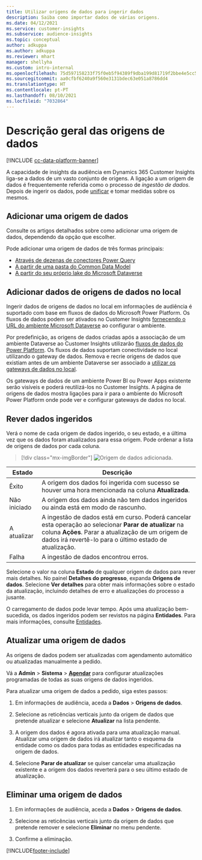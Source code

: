 ```yaml
---
title: Utilizar origens de dados para ingerir dados
description: Saiba como importar dados de várias origens.
ms.date: 04/12/2021
ms.service: customer-insights
ms.subservice: audience-insights
ms.topic: conceptual
author: adkuppa
ms.author: adkuppa
ms.reviewer: mhart
manager: shellyha
ms.custom: intro-internal
ms.openlocfilehash: 75d597158233f75f0eb5f94389f9dba199d81719f2bbe4e5cc58d2a3afc7dcf8
ms.sourcegitcommit: aa0cfbf6240a9f560e3131bdec63e051a8786dd4
ms.translationtype: HT
ms.contentlocale: pt-PT
ms.lasthandoff: 08/10/2021
ms.locfileid: "7032864"
---
```

# <a name="data-sources-overview"></a>Descrição geral das origens de dados

[!INCLUDE [cc-data-platform-banner](../includes/cc-data-platform-banner.md)]

A capacidade de insights da audiência em Dynamics 365 Customer Insights liga-se a dados de um vasto conjunto de origens. A ligação a um origem de dados é frequentemente referida como o processo de *ingestão de dados*. Depois de ingerir os dados, pode [unificar](data-unification.md) e tomar medidas sobre os mesmos.

## <a name="add-a-data-source"></a>Adicionar uma origem de dados

Consulte os artigos detalhados sobre como adicionar uma origem de dados, dependendo da opção que escolher.

Pode adicionar uma origem de dados de três formas principais:

- [Através de dezenas de conectores Power Query](connect-power-query.md)
- [A partir de uma pasta do Common Data Model](connect-common-data-model.md)
- [A partir do seu próprio lake do Microsoft Dataverse](connect-dataverse-managed-lake.md)

## <a name="add-data-from-on-premises-data-sources"></a>Adicionar dados de origens de dados no local

Ingerir dados de origens de dados no local em informações de audiência é suportado com base em fluxos de dados do Microsoft Power Platform. Os fluxos de dados podem ser ativados no Customer Insights [fornecendo o URL do ambiente Microsoft Dataverse](get-started-paid.md) ao configurar o ambiente.

Por predefinição, as origens de dados criadas após a associação de um ambiente Dataverse ao Customer Insights utilizarão [fluxos de dados do Power Platform](/power-query/dataflows/overview-dataflows-across-power-platform-dynamics-365). Os fluxos de dados suportam conectividade no local utilizando o gateway de dados. Remova e recrie origens de dados que existiam antes de um ambiente Dataverse ser associado a [utilizar os gateways de dados no local](/data-integration/gateway/service-gateway-app).

Os gateways de dados de um ambiente Power BI ou Power Apps existente serão visíveis e poderá reutilizá-los no Customer Insights. A página de origens de dados mostra ligações para ir para o ambiente do Microsoft Power Platform onde pode ver e configurar gateways de dados no local.

## <a name="review-ingested-data"></a>Rever dados ingeridos

Verá o nome de cada origem de dados ingerido, o seu estado, e a última vez que os dados foram atualizados para essa origem. Pode ordenar a lista de origens de dados por cada coluna.

> [!div class="mx-imgBorder"]
> ![Origem de dados adicionada.](media/configure-data-datasource-added.png "Origem de dados adicionada")

|Estado  |Descrição  |
|---------|---------|
|Êxito   |A origem dos dados foi ingerida com sucesso se houver uma hora mencionada na coluna **Atualizada**.
|Não iniciado   |A origem dos dados ainda não tem dados ingeridos ou ainda está em modo de rascunho.         |
|A atualizar    |A ingestão de dados está em curso. Poderá cancelar esta operação ao selecionar **Parar de atualizar** na coluna **Ações**. Parar a atualização de um origem de dados irá revertê-lo para o último estado de atualização.       |
|Falha     |A ingestão de dados encontrou erros.         |

Selecione o valor na coluna **Estado** de qualquer origem de dados para rever mais detalhes. No painel **Detalhes do progresso**, expanda **Origens de dados**. Selecione **Ver detalhes** para obter mais informações sobre o estado da atualização, incluindo detalhes de erro e atualizações do processo a jusante.

O carregamento de dados pode levar tempo. Após uma atualização bem-sucedida, os dados ingeridos podem ser revistos na página **Entidades**. Para mais informações, consulte [Entidades](entities.md).

## <a name="refresh-a-data-source"></a>Atualizar uma origem de dados

As origens de dados podem ser atualizadas com agendamento automático ou atualizadas manualmente a pedido. 

Vá a **Admin** > **Sistema** > [**Agendar**](system.md#schedule-tab) para configurar atualizações programadas de todas as suas origens de dados ingeridos.

Para atualizar uma origem de dados a pedido, siga estes passos:

1. Em informações de audiência, aceda a **Dados** > **Origens de dados**.

2. Selecione as reticências verticais junto da origem de dados que pretende atualizar e selecione **Atualizar** na lista pendente.

3. A origem dos dados é agora ativada para uma atualização manual. Atualizar uma origem de dados irá atualizar tanto o esquema da entidade como os dados para todas as entidades especificadas na origem de dados.

4. Selecione **Parar de atualizar** se quiser cancelar uma atualização existente e a origem dos dados reverterá para o seu último estado de atualização.

## <a name="delete-a-data-source"></a>Eliminar uma origem de dados

1. Em informações de audiência, aceda a **Dados** > **Origens de dados**.

2. Selecione as reticências verticais junto da origem de dados que pretende remover e selecione **Eliminar** no menu pendente.

3. Confirme a eliminação.


[!INCLUDE[footer-include](../includes/footer-banner.md)]
